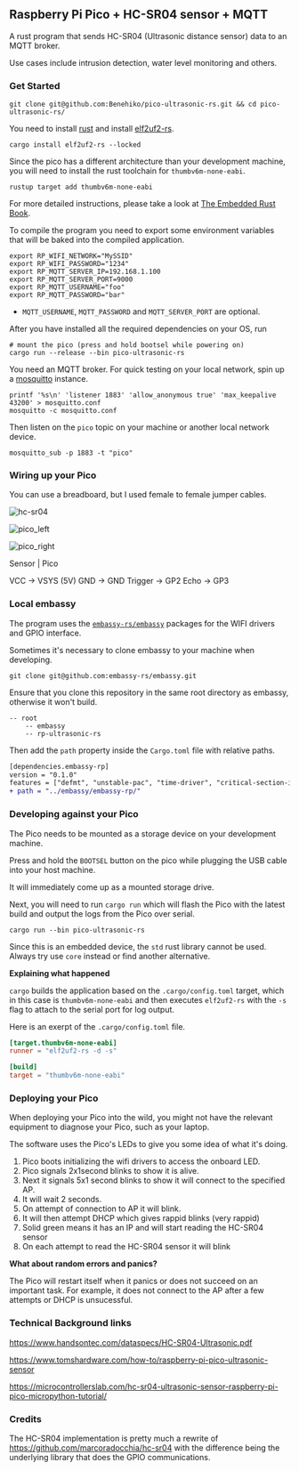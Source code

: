 ## Raspberry Pi Pico + HC-SR04 sensor + MQTT

A rust program that sends HC-SR04 (Ultrasonic distance sensor) data
to an MQTT broker.

Use cases include intrusion detection, water level monitoring and others.

### Get Started

```shell
git clone git@github.com:Benehiko/pico-ultrasonic-rs.git && cd pico-ultrasonic-rs/
```

You need to install [rust](https://www.rust-lang.org/tools/install) and install 
[elf2uf2-rs](https://docs.rs/crate/elf2uf2-rs/latest).

```shell
cargo install elf2uf2-rs --locked
```

Since the pico has a different architecture than your development
machine, you will need to install the rust toolchain for
`thumbv6m-none-eabi`.

```shell
rustup target add thumbv6m-none-eabi
```

For more detailed instructions, please take a look at
[The Embedded Rust Book](https://docs.rust-embedded.org/book/intro/index.html).

To compile the program you need to export some environment variables that
will be baked into the compiled application.

```shell
export RP_WIFI_NETWORK="MySSID"
export RP_WIFI_PASSWORD="1234"
export RP_MQTT_SERVER_IP=192.168.1.100
export RP_MQTT_SERVER_PORT=9000
export RP_MQTT_USERNAME="foo"
export RP_MQTT_PASSWORD="bar"
```

* `MQTT_USERNAME`, `MQTT_PASSWORD` and `MQTT_SERVER_PORT` are optional.

After you have installed all the required dependencies on your OS, run

```shell
# mount the pico (press and hold bootsel while powering on)
cargo run --release --bin pico-ultrasonic-rs
```

You need an MQTT broker. For quick testing on your local network, spin up a [mosquitto](https://mosquitto.org/) instance.

```
printf '%s\n' 'listener 1883' 'allow_anonymous true' 'max_keepalive 43200' > mosquitto.conf
mosquitto -c mosquitto.conf
```

Then listen on the `pico` topic on your machine or another local network device.

```
mosquitto_sub -p 1883 -t "pico"
```

### Wiring up your Pico

You can use a breadboard, but I used female to female jumper
cables.

![hc-sr04](./hc-sr04.jpg)

![pico_left](./pico_left.jpg)

![pico_right](./pico_right.jpg)

Sensor | Pico

VCC -> VSYS (5V)
GND -> GND
Trigger -> GP2
Echo -> GP3

### Local embassy

The program uses the [`embassy-rs/embassy`](https://github.com/embassy-rs/embassy)
packages for the WIFI drivers and GPIO interface. 

Sometimes it's necessary to clone embassy to your machine when developing.

```shell
git clone git@github.com:embassy-rs/embassy.git
```

Ensure that you clone this repository in the same root directory as embassy,
otherwise it won't build.

```
-- root
    -- embassy
    -- rp-ultrasonic-rs
```

Then add the `path` property inside the `Cargo.toml` file with relative paths.

```diff
[dependencies.embassy-rp]
version = "0.1.0"
features = ["defmt", "unstable-pac", "time-driver", "critical-section-impl"]
+ path = "../embassy/embassy-rp/"
```

### Developing against your Pico

The Pico needs to be mounted as a storage device on your 
development machine.

Press and hold the `BOOTSEL` button on the pico while plugging
the USB cable into your host machine.

It will immediately come up as a mounted storage drive.

Next, you will need to run `cargo run` which will flash the Pico
with the latest build and output the logs from the Pico over serial. 

```shell
cargo run --bin pico-ultrasonic-rs
```

Since this is an embedded device, the `std` rust
library cannot be used. Always try use `core` instead or find another
alternative.

**Explaining what happened**

`cargo` builds the application based on the `.cargo/config.toml` target,
which in this case is `thumbv6m-none-eabi` and then executes
`elf2uf2-rs` with the `-s` flag to attach to the serial
port for log output.

Here is an exerpt of the `.cargo/config.toml` file.

```toml
[target.thumbv6m-none-eabi]
runner = "elf2uf2-rs -d -s"

[build]
target = "thumbv6m-none-eabi"
```

### Deploying your Pico

When deploying your Pico into the wild, you might not have the
relevant equipment to diagnose your Pico, such as your laptop.

The software uses the Pico's LEDs to give you some idea of what it's doing.

1. Pico boots initializing the wifi drivers to access the onboard LED.
2. Pico signals 2x1second blinks to show it is alive.
3. Next it signals 5x1 second blinks to show it will connect to the specified AP.
4. It will wait 2 seconds.
5. On attempt of connection to AP it will blink.
6. It will then attempt DHCP which gives rappid blinks (very rappid)
7. Solid green means it has an IP and will start reading the HC-SR04 sensor
8. On each attempt to read the HC-SR04 sensor it will blink

**What about random errors and panics?**

The Pico will restart itself when it panics or does not succeed on an important task.
For example, it does not connect to the AP after a few attempts or DHCP is unsucessful.

### Technical Background links

https://www.handsontec.com/dataspecs/HC-SR04-Ultrasonic.pdf

https://www.tomshardware.com/how-to/raspberry-pi-pico-ultrasonic-sensor

https://microcontrollerslab.com/hc-sr04-ultrasonic-sensor-raspberry-pi-pico-micropython-tutorial/


### Credits

The HC-SR04 implementation is pretty much a rewrite of
https://github.com/marcoradocchia/hc-sr04
with the difference being the underlying library
that does the GPIO communications. 


